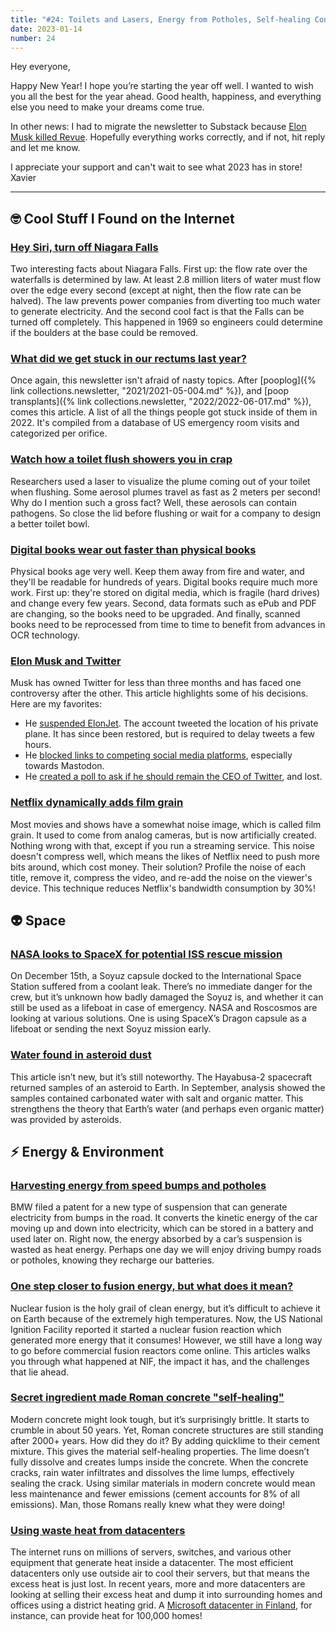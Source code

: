 ```yaml
---
title: "#24: Toilets and Lasers, Energy from Potholes, Self-healing Concrete, ISS Leak, Fusion Energy, Niagara Falls, and more!"
date: 2023-01-14
number: 24
---
```


Hey everyone,

Happy New Year! I hope you’re starting the year off well. I wanted to wish you all the best for the year ahead. Good health, happiness, and everything else you need to make your dreams come true.

In other news: I had to migrate the newsletter to Substack because [Elon Musk killed Revue](https://techcrunch.com/2022/12/14/twitter-shuts-down-revue-its-newsletter-platform/). Hopefully everything works correctly, and if not, hit reply and let me know.

I appreciate your support and can't wait to see what 2023 has in store!  
Xavier

---

## 🤓 Cool Stuff I Found on the Internet

### [Hey Siri, turn off Niagara Falls](https://www.smithsonianmag.com/travel/when-niagara-falls-ran-dry-180972198/)
Two interesting facts about Niagara Falls. First up: the flow rate over the waterfalls is determined by law. At least 2.8 million liters of water must flow over the edge every second (except at night, then the flow rate can be halved). The law prevents power companies from diverting too much water to generate electricity. And the second cool fact is that the Falls can be turned off completely. This happened in 1969 so engineers could determine if the boulders at the base could be removed.


### [What did we get stuck in our rectums last year?](https://defector.com/what-did-we-get-stuck-in-our-rectums-last-year-3/)
Once again, this newsletter isn't afraid of nasty topics. After [pooplog]({% link collections.newsletter, "2021/2021-05-004.md" %}), and [poop transplants]({% link collections.newsletter, "2022/2022-06-017.md" %}), comes this article. A list of all the things people got stuck inside of them in 2022. It's compiled from a database of US emergency room visits and categorized per orifice.

### [Watch how a toilet flush showers you in crap](https://bigthink.com/health/toilet-spray/)
Researchers used a laser to visualize the plume coming out of your toilet when flushing. Some aerosol plumes travel as fast as 2 meters per second! Why do I mention such a gross fact? Well, these aerosols can contain pathogens. So close the lid before flushing or wait for a company to design a better toilet bowl.


### [Digital books wear out faster than physical books](http://blog.archive.org/2022/11/15/digital-books-wear-out-faster-than-physical-books/)
Physical books age very well. Keep them away from fire and water, and they'll be readable for hundreds of years. Digital books require much more work. First up: they're stored on digital media, which is fragile (hard drives) and change every few years. Second, data formats such as ePub and PDF are changing, so the books need to be upgraded. And finally, scanned books need to be reprocessed from time to time to benefit from advances in OCR technology.


### [Elon Musk and Twitter](https://www.reuters.com/technology/elon-musks-twitter-polls-stake-sales-ceo-decisions-2022-12-19/)
Musk has owned Twitter for less than three months and has faced one controversy after the other. This article highlights some of his decisions. Here are my favorites:
* He [suspended ElonJet](https://www.engadget.com/twitter-elonjet-banned-suspended-elon-musk-private-jet-153132962.html). The account tweeted the location of his private plane. It has since been restored, but is required to delay tweets a few hours.
* He [blocked links to competing social media platforms](https://www.theverge.com/2022/12/15/23512113/twitter-blocking-mastodon-links-elon-musk-elonjet), especially towards Mastodon.
* He [created a poll to ask if he should remain the CEO of Twitter](https://twitter.com/elonmusk/status/1604617643973124097), and lost.


### [Netflix dynamically adds film grain](https://www.slashcam.com/news/single/Netflix-removes-movie-noise--saves-30--bandwidth-a-17337.html)
Most movies and shows have a somewhat noise image, which is called film grain. It used to come from analog cameras, but is now artificially created. Nothing wrong with that, except if you run a streaming service. This noise doesn't compress well, which means the likes of Netflix need to push more bits around, which cost money. Their solution? Profile the noise of each title, remove it, compress the video, and re-add the noise on the viewer's device. This technique reduces Netflix's bandwidth consumption by 30%!


## 👽 Space
### [NASA looks to SpaceX for potential ISS rescue mission](https://www.space.com/nasa-spacex-dragon-international-space-station-rescue)
On December 15th, a Soyuz capsule docked to the International Space Station suffered from a coolant leak. There’s no immediate danger for the crew, but it’s unknown how badly damaged the Soyuz is, and whether it can still be used as a lifeboat in case of emergency. NASA and Roscosmos are looking at various solutions. One is using SpaceX’s Dragon capsule as a lifeboat or sending the next Soyuz mission early.


### [Water found in asteroid dust](https://www.theguardian.com/science/2022/sep/22/water-found-in-asteroid-dust-may-offer-clues-to-origins-of-life-on-earth)
This article isn’t new, but it’s still noteworthy. The Hayabusa-2 spacecraft returned samples of an asteroid to Earth. In September, analysis showed the samples contained carbonated water with salt and organic matter. This strengthens the theory that Earth’s water (and perhaps even organic matter) was provided by asteroids.


## ⚡️ Energy & Environment
### [Harvesting energy from speed bumps and potholes](https://www.theverge.com/2022/12/7/23497032/bmw-suspension-speed-bump-energy-patent)
BMW filed a patent for a new type of suspension that can generate electricity from bumps in the road. It converts the kinetic energy of the car moving up and down into electricity, which can be stored in a battery and used later on. Right now, the energy absorbed by a car’s suspension is wasted as heat energy. Perhaps one day we will enjoy driving bumpy roads or potholes, knowing they recharge our batteries.


### [One step closer to fusion energy, but what does it mean?](https://www.nature.com/articles/d41586-022-04440-7)
Nuclear fusion is the holy grail of clean energy, but it’s difficult to achieve it on Earth because of the extremely high temperatures. Now, the US National Ignition Facility reported it started a nuclear fusion reaction which generated more energy that it consumes! However, we still have a long way to go before commercial fusion reactors come online. This articles walks you through what happened at NIF, the impact it has, and the challenges that lie ahead.


### [Secret ingredient made Roman concrete "self-healing"](https://www.science.org/content/article/scientists-may-have-found-magic-ingredient-behind-ancient-romes-self-healing-concrete)
Modern concrete might look tough, but it’s surprisingly brittle. It starts to crumble in about 50 years. Yet, Roman concrete structures are still standing after 2000+ years. How did they do it? By adding quicklime to their cement mixture. This gives the material self-healing properties. The lime doesn’t fully dissolve and creates lumps inside the concrete. When the concrete cracks, rain water infiltrates and dissolves the lime lumps, effectively sealing the crack. Using similar materials in modern concrete would mean less maintenance and fewer emissions (cement accounts for 8% of all emissions). Man, those Romans really knew what they were doing!


### [Using waste heat from datacenters](https://www.theregister.com/2022/12/21/datacenter_district_heating/)
The internet runs on millions of servers, switches, and various other equipment that generate heat inside a datacenter. The most efficient datacenters only use outside air to cool their servers, but that means the excess heat is just lost. In recent years, more and more datacenters are looking at selling their excess heat and dump it into surrounding homes and offices using a district heating grid. A [Microsoft datacenter in Finland](https://www.fortum.com/media/2022/03/fortum-and-microsoft-announce-worlds-largest-collaboration-heat-homes-services-and-businesses-sustainable-waste-heat-new-data-centre-region), for instance, can provide heat for 100,000 homes!

